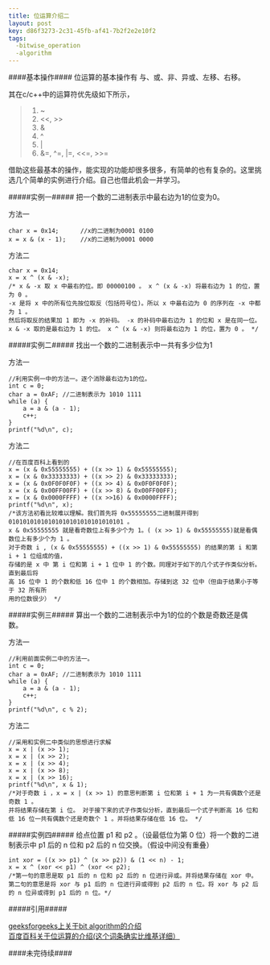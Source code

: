 ```yaml
---
title: 位运算介绍二
layout: post
key: d86f3273-2c31-45fb-af41-7b2f2e2e10f2
tags:
  -bitwise_operation
  -algorithm 
---
```



####基本操作####
位运算的基本操作有 与、或、非、异或、左移、右移。

其在c/c++中的运算符优先级如下所示，

> 1.  ~
> 2.  <<, >>
> 3.  &
> 4.  ^
> 5.  |
> 6.  &=, ^=, |=, <<=, >>=

借助这些最基本的操作，能实现的功能却很多很多，有简单的也有复杂的。这里挑选几个简单的实例进行介绍。自己也借此机会一并学习。

#####实例一#####
把一个数的二进制表示中最右边为1的位变为0。

方法一

	char x = 0x14;		//x的二进制为0001 0100
	x = x & (x - 1);	//x的二进制为0001 0000

方法二

	char x = 0x14;
	x = x ^ (x & -x);
 	/* x & -x 取 x 中最右的位。即 00000100 。 x ^ (x & -x) 将最右边为 1 的位，置为 0 。
 	-x 是将 x 中的所有位先按位取反（包括符号位)。所以 x 中最右边为 0 的序列在 -x 中都为 1 。
	然后将取反的结果加 1 即为 -x 的补码。 -x 的补码中最右边为 1 的位和 x 是在同一位。
 	x & -x 取的是最右边为 1 的位。 x ^ (x & -x) 则将最右边为 1 的位，置为 0 。 */ 

<div class="blank"></div>
#####实例二#####
找出一个数的二进制表示中一共有多少位为1

方法一

	//利用实例一中的方法一。逐个消除最右边为1的位。
	int c = 0;
	char a = 0xAF; //二进制表示为 1010 1111
	while (a) {
		a = a & (a - 1);
		c++;
	}
	printf("%d\n", c);

方法二	

	//在百度百科上看到的
	x = (x & 0x55555555) + ((x >> 1) & 0x55555555);
	x = (x & 0x33333333) + ((x >> 2) & 0x33333333);
	x = (x & 0x0F0F0F0F) + ((x >> 4) & 0x0F0F0F0F);
	x = (x & 0x00FF00FF) + ((x >> 8) & 0x00FF00FF);
	x = (x & 0x0000FFFF) + ((x >>16) & 0x0000FFFF);
	printf("%d\n", x);
 	/*该方法初看比较难以理解。我们首先将 0x55555555二进制展开得到01010101010101010101010101010101 。
 	x & 0x55555555 就是看奇数位上有多少个为 1。( (x >> 1) & 0x55555555)就是看偶数位上有多少个为 1 。
	对于奇数 i , (x & 0x55555555) + ((x >> 1) & 0x55555555) 的结果的第 i 和第 i + 1 位组成的值，
	存储的是 x 中 第 i 位和第 i + 1 位中 1 的个数。同理对于如下的几个式子作类似分析。直到最后将
	高 16 位中 1 的个数和低 16 位中 1 的个数相加。存储到这 32 位中（但由于结果小于等于 32 所有所
	用的位数很少） */ 

<div class="blank"></div>
#####实例三#####
算出一个数的二进制表示中为1的位的个数是奇数还是偶数。

方法一

	//利用前面实例二中的方法一。
	int c = 0;
	char a = 0xAF; //二进制表示为 1010 1111
	while (a) {
		a = a & (a - 1);
		c++;
	}
	printf("%d\n", c % 2);

方法二

	//采用和实例二中类似的思想进行求解
	x = x | (x >> 1);
	x = x | (x >> 2);
	x = x | (x >> 4);
	x = x | (x >> 8);
	x = x | (x >> 16);
	printf("%d\n", x & 1);
 	/*对于奇数 i ，x = x | (x >> 1) 的意思判断第 i 位和第 i + 1 为一共有偶数个还是奇数 1 。
	并将结果存储在第 i 位。 对于接下来的式子作类似分析，直到最后一个式子判断高 16 位和
	低 16 位一共有偶数个还是奇数个 1 。并将结果存储在低 16 位。 */ 

<div class="blank"></div>
#####实例四#####
给点位置 p1 和 p2 。（设最低位为第 0 位）将一个数的二进制表示中 p1 后的 n 位和 p2 后的 n 位交换。（假设中间没有重叠）

	int xor = ((x >> p1) ^ (x >> p2)) & (1 << n) - 1;
	x = x ^ (xor << p1) ^ (xor << p2);
 	/*第一句的意思是取 p1 后的 n 位和 p2 后的 n 位进行异或。并将结果存储在 xor 中。
 	第二句的意思是将 xor 与 p1 后的 n 位进行异或得到 p2 后的 n 位。将 xor 与 p2 后
	的 n 位异或得到 p1 后的 n 位。*/

<div class="blank"></div>
#####引用#####

[geeksforgeeks上关于bit algorithm的介绍](http://www.geeksforgeeks.org/fundamentals-of-algorithms/)<br>
[百度百科关于位运算的介绍(这个词条确实比维基详细）](http://baike.baidu.com/view/379209.htm)

<div class="blank"></div>
####未完待续####

